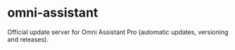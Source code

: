 # omni-assistant
Official update server for Omni Assistant Pro (automatic updates, versioning and releases).

